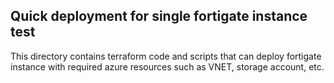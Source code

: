 ## Quick deployment for single fortigate instance test

This directory contains terraform code and scripts that can deploy fortigate instance with required azure resources such as VNET, storage account, etc.

